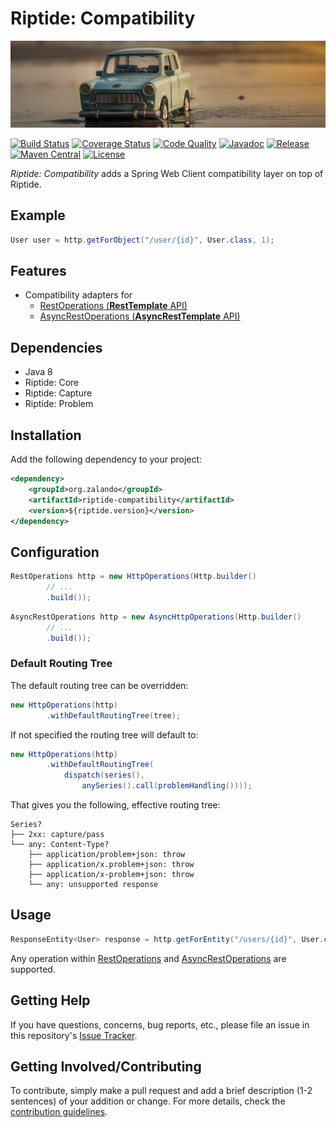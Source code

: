 # Riptide: Compatibility

[![Toy Car](../docs/toy-car.jpg)](https://pixabay.com/photos/miniature-car-model-toy-automobile-1802333/)

[![Build Status](https://img.shields.io/travis/zalando/riptide.svg)](https://travis-ci.org/zalando/riptide)
[![Coverage Status](https://img.shields.io/coveralls/zalando/riptide.svg)](https://coveralls.io/r/zalando/riptide)
[![Code Quality](https://img.shields.io/codacy/grade/1fbe3d16ca544c0c8589692632d114de/master.svg)](https://www.codacy.com/app/whiskeysierra/riptide)
[![Javadoc](https://www.javadoc.io/badge/org.zalando/riptide-compatibility.svg)](http://www.javadoc.io/doc/org.zalando/riptide-compatibility)
[![Release](https://img.shields.io/github/release/zalando/riptide.svg)](https://github.com/zalando/riptide/releases)
[![Maven Central](https://img.shields.io/maven-central/v/org.zalando/riptide-compatibility.svg)](https://maven-badges.herokuapp.com/maven-central/org.zalando/riptide-compatibility)
[![License](https://img.shields.io/badge/license-MIT-blue.svg)](https://raw.githubusercontent.com/zalando/riptide/master/LICENSE)

*Riptide: Compatibility* adds a Spring Web Client compatibility layer on top of Riptide.

## Example

```java
User user = http.getForObject("/user/{id}", User.class, 1);
```

## Features

- Compatibility adapters for
  - [RestOperations (**RestTemplate** API)](https://docs.spring.io/spring/docs/current/javadoc-api/org/springframework/web/client/RestOperations.html)
  - [AsyncRestOperations (**AsyncRestTemplate** API)](https://docs.spring.io/spring/docs/current/javadoc-api/org/springframework/web/client/AsyncRestOperations.html)

## Dependencies

- Java 8
- Riptide: Core
- Riptide: Capture
- Riptide: Problem

## Installation

Add the following dependency to your project:

```xml
<dependency>
    <groupId>org.zalando</groupId>
    <artifactId>riptide-compatibility</artifactId>
    <version>${riptide.version}</version>
</dependency>
```

## Configuration

```java
RestOperations http = new HttpOperations(Http.builder()
        // ...
        .build());
```

```java
AsyncRestOperations http = new AsyncHttpOperations(Http.builder()
        // ...
        .build());
```

### Default Routing Tree

The default routing tree can be overridden:

```java
new HttpOperations(http)
        .withDefaultRoutingTree(tree);
```

If not specified the routing tree will default to:

```java
new HttpOperations(http)
        .withDefaultRoutingTree(
            dispatch(series(),
                anySeries().call(problemHandling())));
```
That gives you the following, effective routing tree:

```
Series?
├── 2xx: capture/pass
└── any: Content-Type?
    ├── application/problem+json: throw
    ├── application/x.problem+json: throw
    ├── application/x-problem+json: throw
    └── any: unsupported response
```

## Usage

```java
ResponseEntity<User> response = http.getForEntity("/users/{id}", User.class, 1);
```

Any operation within [RestOperations](https://docs.spring.io/spring/docs/current/javadoc-api/org/springframework/web/client/RestOperations.html)
and [AsyncRestOperations](https://docs.spring.io/spring/docs/current/javadoc-api/org/springframework/web/client/AsyncRestOperations.html)
are supported.

## Getting Help

If you have questions, concerns, bug reports, etc., please file an issue in this repository's [Issue Tracker](../../../../issues).

## Getting Involved/Contributing

To contribute, simply make a pull request and add a brief description (1-2 sentences) of your addition or change. For
more details, check the [contribution guidelines](../.github/CONTRIBUTING.md).
